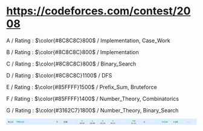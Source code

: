 # https://codeforces.com/contest/2008

A / Rating : $\color{#8C8C8C}800$ / Implementation, Case_Work

B / Rating : $\color{#8C8C8C}800$ / Implementation

C / Rating : $\color{#8C8C8C}800$ / Binary_Search

D / Rating : $\color{#8C8C8C}1100$ / DFS

E / Rating : $\color{#85FFFF}1500$ / Prefix_Sum, Bruteforce

F / Rating : $\color{#85FFFF}1400$ / Number_Theory, Combinatorics

G / Rating : $\color{#3162C7}1800$ / Number_Theory, Binary_Search

![My Image](https://github.com/kss418/Codeforces/blob/main/Images/970.png)
